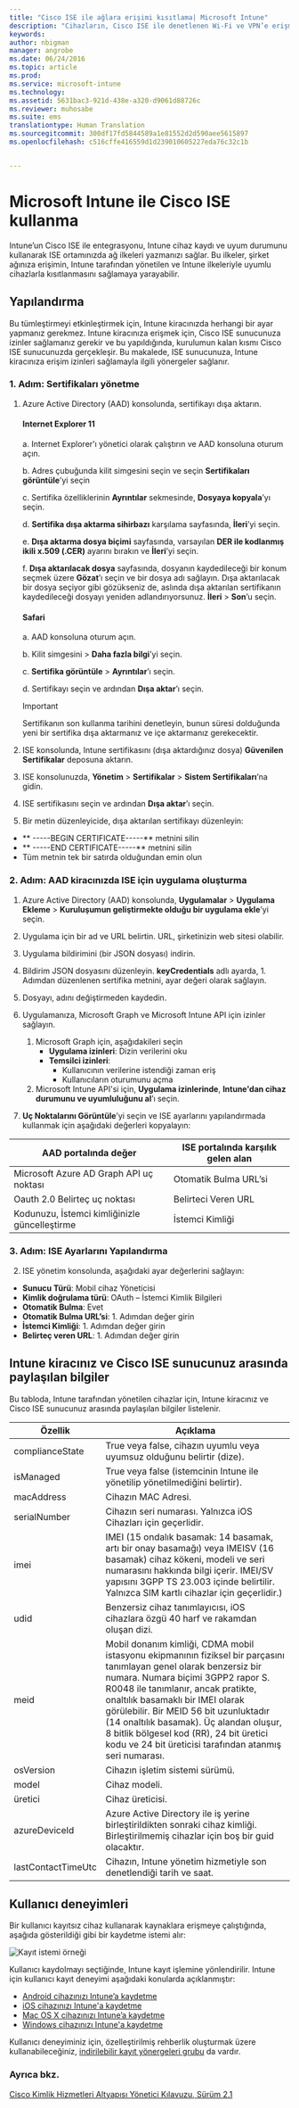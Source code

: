 ```yaml
---
title: "Cisco ISE ile ağlara erişimi kısıtlama| Microsoft Intune"
description: "Cihazların, Cisco ISE ile denetlenen Wi-Fi ve VPN’e erişmeden önce Intune kayıtlı ve ilke uyumlu olması adına, Intune ile Cisco ISE kullanabilirsiniz."
keywords: 
author: nbigman
manager: angrobe
ms.date: 06/24/2016
ms.topic: article
ms.prod: 
ms.service: microsoft-intune
ms.technology: 
ms.assetid: 5631bac3-921d-438e-a320-d9061d88726c
ms.reviewer: muhosabe
ms.suite: ems
translationtype: Human Translation
ms.sourcegitcommit: 300df17fd5844589a1e81552d2d590aee5615897
ms.openlocfilehash: c516cffe416559d1d239010605227eda76c32c1b


---
```


# Microsoft Intune ile Cisco ISE kullanma
Intune’un Cisco ISE ile entegrasyonu, Intune cihaz kaydı ve uyum durumunu kullanarak ISE ortamınızda ağ ilkeleri yazmanızı sağlar. Bu ilkeler, şirket ağınıza erişimin, Intune tarafından yönetilen ve Intune ilkeleriyle uyumlu cihazlarla kısıtlanmasını sağlamaya yarayabilir.

## Yapılandırma

Bu tümleştirmeyi etkinleştirmek için, Intune kiracınızda herhangi bir ayar yapmanız gerekmez. Intune kiracınıza erişmek için, Cisco ISE sunucunuza izinler sağlamanız gerekir ve bu yapıldığında, kurulumun kalan kısmı Cisco ISE sunucunuzda gerçekleşir. Bu makalede, ISE sunucunuza, Intune kiracınıza erişim izinleri sağlamayla ilgili yönergeler sağlanır.

### 1. Adım: Sertifikaları yönetme
1. Azure Active Directory (AAD) konsolunda, sertifikayı dışa aktarın.

    #### Internet Explorer 11

    a. Internet Explorer'ı yönetici olarak çalıştırın ve AAD konsoluna oturum açın.

    b. Adres çubuğunda kilit simgesini seçin ve seçin **Sertifikaları görüntüle**’yi seçin

    c. Sertifika özelliklerinin **Ayrıntılar** sekmesinde, **Dosyaya kopyala**’yı seçin.

    d. **Sertifika dışa aktarma sihirbazı** karşılama sayfasında, **İleri**’yi seçin.

    e. **Dışa aktarma dosya biçimi** sayfasında, varsayılan **DER ile kodlanmış ikili x.509 (.CER)** ayarını bırakın ve **İleri**’yi seçin.  

    f. **Dışa aktarılacak dosya** sayfasında, dosyanın kaydedileceği bir konum seçmek üzere **Gözat**’ı seçin ve bir dosya adı sağlayın. Dışa aktarılacak bir dosya seçiyor gibi gözükseniz de, aslında dışa aktarılan sertifikanın kaydedileceği dosyayı yeniden adlandırıyorsunuz. **İleri** &gt; **Son**’u seçin.

    #### Safari

    a. AAD konsoluna oturum açın.

    b. Kilit simgesini &gt;  **Daha fazla bilgi**’yi seçin.

    c. **Sertifika görüntüle** &gt; **Ayrıntılar**’ı seçin.

    d. Sertifikayı seçin ve ardından **Dışa aktar**’ı seçin.  


    > [!IMPORTANT]
    > Sertifikanın son kullanma tarihini denetleyin, bunun süresi dolduğunda yeni bir sertifika dışa aktarmanız ve içe aktarmanız gerekecektir.



2. ISE konsolunda, Intune sertifikasını (dışa aktardığınız dosya) **Güvenilen Sertifikalar** deposuna aktarın.
3. ISE konsolunuzda, **Yönetim** > **Sertifikalar** > **Sistem Sertifikaları**’na gidin.
4. ISE sertifikasını seçin ve ardından **Dışa aktar**’ı seçin.
5. Bir metin düzenleyicide, dışa aktarılan sertifikayı düzenleyin:
 - ** -----BEGIN CERTIFICATE-----** metnini silin
 - ** -----END CERTIFICATE-----** metnini silin
 - Tüm metnin tek bir satırda olduğundan emin olun

### 2. Adım: AAD kiracınızda ISE için uygulama oluşturma
1. Azure Active Directory (AAD) konsolunda, **Uygulamalar** > **Uygulama Ekleme** > **Kuruluşumun geliştirmekte olduğu bir uygulama ekle**’yi seçin.
2. Uygulama için bir ad ve URL belirtin. URL, şirketinizin web sitesi olabilir.
3. Uygulama bildirimini (bir JSON dosyası) indirin.
4. Bildirim JSON dosyasını düzenleyin. **keyCredentials** adlı ayarda, 1. Adımdan düzenlenen sertifika metnini, ayar değeri olarak sağlayın.
5. Dosyayı, adını değiştirmeden kaydedin.
6. Uygulamanıza, Microsoft Graph ve Microsoft Intune API için izinler sağlayın.
    1. Microsoft Graph için, aşağıdakileri seçin
        - **Uygulama izinleri**: Dizin verilerini oku
        - **Temsilci izinleri**:
            - Kullanıcının verilerine istendiği zaman eriş
          - Kullanıcıların oturumunu açma
   2. Microsoft Intune API'si için, **Uygulama izinlerinde**, **Intune'dan cihaz durumunu ve uyumluluğunu al**’ı seçin.

7. **Uç Noktalarını Görüntüle**’yi seçin ve ISE ayarlarını yapılandırmada kullanmak için aşağıdaki değerleri kopyalayın:

|AAD portalında değer|ISE portalında karşılık gelen alan|
|-------------------|---------------------------------|
|Microsoft Azure AD Graph API uç noktası|Otomatik Bulma URL’si|
|Oauth 2.0 Belirteç uç noktası|Belirteci Veren URL|
|Kodunuzu, İstemci kimliğinizle güncelleştirme|İstemci Kimliği|


### 3. Adım: ISE Ayarlarını Yapılandırma
2. ISE yönetim konsolunda, aşağıdaki ayar değerlerini sağlayın:
  - **Sunucu Türü**: Mobil cihaz Yöneticisi
  - **Kimlik doğrulama türü**: OAuth – İstemci Kimlik Bilgileri
  - **Otomatik Bulma**: Evet
  - **Otomatik Bulma URL’si**: 1. Adımdan değer girin
  - **İstemci Kimliği**: 1. Adımdan değer girin
  - **Belirteç veren URL**: 1. Adımdan değer girin



## Intune kiracınız ve Cisco ISE sunucunuz arasında paylaşılan bilgiler
Bu tabloda, Intune tarafından yönetilen cihazlar için, Intune kiracınız ve Cisco ISE sunucunuz arasında paylaşılan bilgiler listelenir.

|Özellik|  Açıklama|
|---------------|------------------------------------------------------------|
|complianceState|   True veya false, cihazın uyumlu veya uyumsuz olduğunu belirtir (dize).|
|isManaged| True veya false (istemcinin Intune ile yönetilip yönetilmediğini belirtir).|
|macAddress|Cihazın MAC Adresi.|
|serialNumber|Cihazın seri numarası. Yalnızca iOS Cihazları için geçerlidir.|
|imei|IMEI (15 ondalık basamak: 14 basamak, artı bir onay basamağı) veya IMEISV (16 basamak) cihaz kökeni, modeli ve seri numarasını hakkında bilgi içerir. IMEI/SV yapısını 3GPP TS 23.003 içinde belirtilir. Yalnızca SIM kartlı cihazlar için geçerlidir.)|
|udid|Benzersiz cihaz tanımlayıcısı, iOS cihazlara özgü 40 harf ve rakamdan oluşan dizi.|
|meid|Mobil donanım kimliği, CDMA mobil istasyonu ekipmanının fiziksel bir parçasını tanımlayan genel olarak benzersiz bir numara. Numara biçimi 3GPP2 rapor S. R0048 ile tanımlanır, ancak pratikte, onaltılık basamaklı bir IMEI olarak görülebilir. Bir MEID 56 bit uzunluktadır (14 onaltılık basamak). Üç alandan oluşur, 8 bitlik bölgesel kod (RR), 24 bit üretici kodu ve 24 bit üreticisi tarafından atanmış seri numarası.|
|osVersion| Cihazın işletim sistemi sürümü.
|model|Cihaz modeli.
|üretici|Cihaz üreticisi.
|azureDeviceId| Azure Active Directory ile iş yerine birleştirildikten sonraki cihaz kimliği. Birleştirilmemiş cihazlar için boş bir guid olacaktır.|
|lastContactTimeUtc|Cihazın, Intune yönetim hizmetiyle son denetlendiği tarih ve saat.


## Kullanıcı deneyimleri

Bir kullanıcı kayıtsız cihaz kullanarak kaynaklara erişmeye çalıştığında, aşağıda gösterildiği gibi bir kaydetme istemi alır:

![Kayıt istemi örneği](../media/cisco-ise-user-iphone.png)

Kullanıcı kaydolmayı seçtiğinde, Intune kayıt işlemine yönlendirilir. Intune için kullanıcı kayıt deneyimi aşağıdaki konularda açıklanmıştır:

- [Android cihazınızı Intune’a kaydetme](/intune/enduser/enroll-your-device-in-Intune-android)</br>
- [iOS cihazınızı Intune'a kaydetme](/intune/enduser/enroll-your-device-in-intune-ios)</br>
- [Mac OS X cihazınızı Intune’a kaydetme](/intune/enduser/enroll-your-device-in-intune-mac-os-x)</br>
- [Windows cihazınızı Intune'a kaydetme](/intune/enduser/enroll-your-device-in-intune-windows)</br>

Kullanıcı deneyiminiz için, özelleştirilmiş rehberlik oluşturmak üzere kullanabileceğiniz, [indirilebilir kayıt yönergeleri grubu](https://gallery.technet.microsoft.com/End-user-Intune-enrollment-55dfd64a) da vardır.


### Ayrıca bkz.

[Cisco Kimlik Hizmetleri Altyapısı Yönetici Kılavuzu, Sürüm 2.1](http://www.cisco.com/c/en/us/td/docs/security/ise/2-1/admin_guide/b_ise_admin_guide_21/b_ise_admin_guide_20_chapter_01000.html#task_820C9C2A1A6647E995CA5AAB01E1CDEF)



<!--HONumber=Jul16_HO4-->


